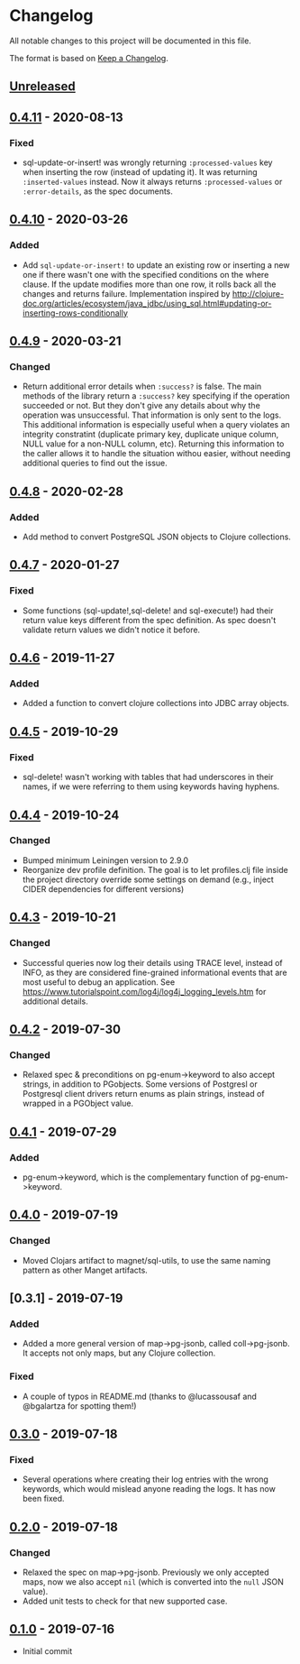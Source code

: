 # Changelog
All notable changes to this project will be documented in this file.

The format is based on [Keep a Changelog](http://keepachangelog.com/en/1.0.0/).

## [Unreleased]

## [0.4.11] - 2020-08-13
### Fixed
- sql-update-or-insert! was wrongly returning `:processed-values` key when inserting the row (instead of updating it). It was returning `:inserted-values` instead. Now it always returns `:processed-values` or `:error-details`, as the spec documents.

## [0.4.10] - 2020-03-26

### Added
- Add `sql-update-or-insert!` to update an existing row or inserting a new one if there wasn't one with the specified conditions on the where clause. If the update modifies more than one row, it rolls back all the changes and returns failure. Implementation inspired by http://clojure-doc.org/articles/ecosystem/java_jdbc/using_sql.html#updating-or-inserting-rows-conditionally

## [0.4.9] - 2020-03-21

### Changed
- Return additional error details when `:success?` is false. The main methods of the library return a `:success?` key specifying if the operation succeeded or not. But they don't give any details about why the operation was unsuccessful. That information is only sent to the logs. This additional information is especially useful when a query violates an integrity constratint (duplicate primary key, duplicate unique column, NULL value for a non-NULL column, etc). Returning this information to the caller allows it to handle the situation withou easier, without needing additional queries to find out the issue.

## [0.4.8] - 2020-02-28

### Added
- Add method to convert PostgreSQL JSON objects to Clojure collections.

## [0.4.7] - 2020-01-27

### Fixed
- Some functions (sql-update!,sql-delete! and sql-execute!) had their return value keys different from the spec definition. As spec doesn't validate return values we didn't notice it before.

## [0.4.6] - 2019-11-27

### Added
- Added a function to convert clojure collections into JDBC array objects.

## [0.4.5] - 2019-10-29
### Fixed
- sql-delete! wasn't working with tables that had underscores in their names, if we were referring to them using keywords having hyphens.

## [0.4.4] - 2019-10-24
### Changed
- Bumped minimum Leiningen version to 2.9.0
- Reorganize dev profile definition. The goal is to let profiles.clj file inside the project directory override some settings on demand (e.g., inject CIDER dependencies for different versions)

## [0.4.3] - 2019-10-21

### Changed
- Successful queries now log their details using TRACE level, instead of INFO, as they are considered fine-grained informational events that are most useful to debug an application. See https://www.tutorialspoint.com/log4j/log4j_logging_levels.htm for additional details.

## [0.4.2] - 2019-07-30

### Changed
- Relaxed spec & preconditions on pg-enum->keyword to also accept strings, in addition to PGobjects. Some versions of Postgresl or Postgresql client drivers return enums as plain strings, instead of wrapped in a PGObject value.

## [0.4.1] - 2019-07-29

### Added
- pg-enum->keyword, which is the complementary function of pg-enum->keyword.

## [0.4.0] - 2019-07-19

### Changed
- Moved Clojars artifact to magnet/sql-utils, to use the same naming pattern as other Manget artifacts.

## [0.3.1] - 2019-07-19

### Added
- Added a more general version of map->pg-jsonb, called coll->pg-jsonb. It accepts not only maps, but any Clojure collection.

### Fixed
- A couple of typos in README.md (thanks to @lucassousaf and @bgalartza for spotting them!)

## [0.3.0] - 2019-07-18

### Fixed
- Several operations where creating their log entries with the wrong keywords, which would mislead anyone reading the logs. It has now been fixed.

## [0.2.0] - 2019-07-18

### Changed
- Relaxed the spec on map->pg-jsonb. Previously we only accepted maps, now we also accept `nil` (which is converted into the `null` JSON value).
- Added unit tests to check for that new supported case.

## [0.1.0] - 2019-07-16
- Initial commit

[UNRELEASED]: https://github.com/magnetcoop/sql-utils/compare/v0.4.11...HEAD
[0.4.11]: https://github.com/magnetcoop/sql-utils/releases/tag/v0.4.11
[0.4.10]: https://github.com/magnetcoop/sql-utils/releases/tag/v0.4.10
[0.4.9]: https://github.com/magnetcoop/sql-utils/releases/tag/v0.4.9
[0.4.8]: https://github.com/magnetcoop/sql-utils/releases/tag/v0.4.8
[0.4.7]: https://github.com/magnetcoop/sql-utils/releases/tag/v0.4.7
[0.4.6]: https://github.com/magnetcoop/sql-utils/releases/tag/v0.4.6
[0.4.5]: https://github.com/magnetcoop/sql-utils/releases/tag/v0.4.5
[0.4.4]: https://github.com/magnetcoop/sql-utils/releases/tag/v0.4.4
[0.4.3]: https://github.com/magnetcoop/sql-utils/releases/tag/v0.4.3
[0.4.2]: https://github.com/magnetcoop/sql-utils/releases/tag/v0.4.2
[0.4.1]: https://github.com/magnetcoop/sql-utils/releases/tag/v0.4.1
[0.4.0]: https://github.com/magnetcoop/sql-utils/releases/tag/v0.4.0
[0.3.0]: https://github.com/magnetcoop/sql-utils/releases/tag/v0.3.0
[0.2.0]: https://github.com/magnetcoop/sql-utils/releases/tag/v0.2.0
[0.1.0]: https://github.com/magnetcoop/sql-utils/releases/tag/v0.1.0
